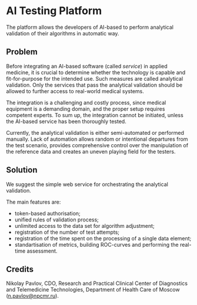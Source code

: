 # AI Testing Platform
The platform allows the developers of AI-based to perform analytical validation of their algorithms in automatic way.

## Problem
Before integrating an AI-based software (called _service_) in applied medicine, it is crucial to determine whether the technology is capable and fit-for-purpose for the intended use. Such measures are called analytical validation. Only the services that pass the analytical validation should be allowed to further access to real-world medical systems.

The integration is a challenging and costly process, since medical equipment is a demanding domain, and the proper setup requires competent experts. To sum up, the integration cannot be initiated, unless the AI-based service has been thoroughly tested.

Currently, the analytical validation is either semi-automated or performed manually. Lack of automation allows random or intentional departures from the test scenario, provides comprehensive control over the manipulation of the reference data and creates an uneven playing field for the testers.

## Solution
We suggest the simple web service for orchestrating the analytical validation. 

The main features are:
* token-based authorisation;
* unified rules of validation process;
* unlimited access to the data set for algorithm adjustment;
* registration of the number of test attempts;
* registration of the time spent on the processing of a single data element;
* standartisation of metrics, building ROC-curves and performing the real-time assessment.

## Credits
Nikolay Pavlov, CDO, Research and Practical Clinical Center of Diagnostics and Telemedicine Technologies, Department of Health Care of Moscow (n.pavlov@npcmr.ru).
